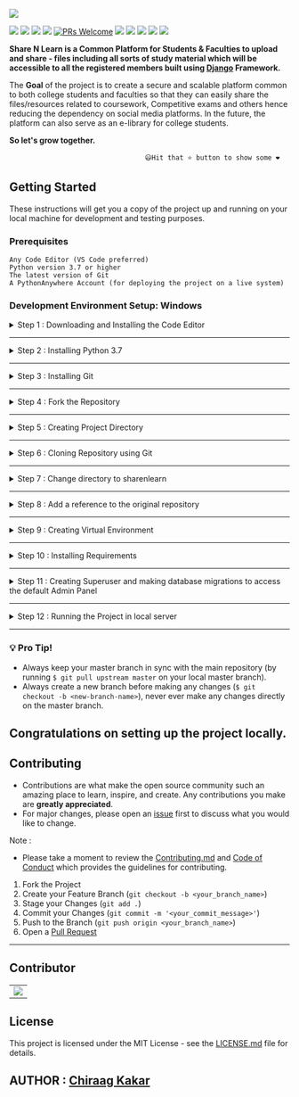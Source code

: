![](https://github.com/chiraag-kakar/sharenlearn/blob/master/banner.png)


[![](https://img.shields.io/github/license/chiraag-kakar/sharenlearn?style=for-the-badge)]()
[![](https://img.shields.io/tokei/lines/github/chiraag-kakar/sharenlearn?label=Lines%20of%20Code&style=for-the-badge)]()
[![](https://img.shields.io/github/issues-raw/chiraag-kakar/sharenlearn?color=orange&style=for-the-badge)]()
[![](https://img.shields.io/github/issues-closed/chiraag-kakar/sharenlearn?style=for-the-badge)]()
[![PRs Welcome](https://img.shields.io/badge/PRs-welcome-brightgreen.svg?style=for-the-badge)](https://github.com/chiraag-kakar/sharenlearn/pulls)
[![](https://img.shields.io/github/issues-pr-closed-raw/chiraag-kakar/sharenlearn?style=for-the-badge)]()
[![](https://img.shields.io/github/issues-pr/chiraag-kakar/sharenlearn?style=for-the-badge)]()
[![](https://img.shields.io/github/forks/chiraag-kakar/sharenlearn?style=for-the-badge)]()
[![](https://img.shields.io/github/stars/chiraag-kakar/sharenlearn?style=for-the-badge)]()
[![](https://img.shields.io/website?style=for-the-badge&url=https://sharenlearn.herokuapp.com)](https://sharenlearn.herokuapp.com)


**Share N Learn is a Common Platform for Students & Faculties to upload and share - files including all sorts of study material which will be accessible to all the registered members built using [Django](https://docs.djangoproject.com/en/3.1/) Framework.**

The **Goal** of the project is to create a secure and scalable platform common to both college students and faculties so that they can easily share the files/resources related to coursework, 
Competitive exams and others hence reducing the dependency on social media platforms.
In the future, the platform can also serve as an e-library for college students.

**So let's grow together.**


                                      😃Hit that ⭐ button to show some ❤️           

## Getting Started

These instructions will get you a copy of the project up and running on your local machine for development and testing purposes.

### Prerequisites


```
Any Code Editor (VS Code preferred)
Python version 3.7 or higher
The latest version of Git
A PythonAnywhere Account (for deploying the project on a live system)
```

### Development Environment Setup: Windows


<details><summary>Step 1 : Downloading and Installing the Code Editor</summary>
 
 
| **Code Editor** | **Link** 	|
|-	|-	|
| Visual Studio Code 	| [Download it from here](https://code.visualstudio.com/)	|
| Sublime Text 3 	| [Download it from here](https://www.sublimetext.com/3) |
| Atom 	| [Download it from here](https://atom.io/)	|


</details>


---


<details><summary>Step 2 : Installing Python 3.7</summary>
 
 
* **For Windows** :  Click on [Download Python3.7](https://www.python.org/downloads/release/python-379/).
   * * Download the Windows x86-64 executable installer for the 64-bit version of Windows
   * * Download the Windows x86 executable installer for the 32-bit version of Windows.


   * * Make sure to check "Add Python 3.7 to Path" in the setup window of the Installer.

Verify the installation from the command prompt using the following command :
```
python3.7 --version
```
And the installed version of python will be printed.


</details>


---

<details><summary>Step 3 : Installing Git </summary>

Click on [Download Git](https://git-scm.com/downloads)

</details>


---


<details><summary>Step 4 : Fork the Repository </summary>

Click on ![Fork](https://user-images.githubusercontent.com/63921263/110382285-b07bba80-8080-11eb-8407-d354849c1753.png)
to fork [this Repo](https://github.com/chiraag-kakar/sharenlearn)

</details>


---



<details><summary>Step 5 : Creating Project Directory </summary>


(Note: We are creating a project directory on the desktop for easy and fast access)

```
cd desktop

mkdir myproject

cd myproject
```

</details>


---


<details><summary>Step 6 : Cloning Repository using Git</summary>
 
 
```
$ git clone https://github.com/<your-github-username>/sharenlearn.git
```


</details>


---


<details><summary>Step 7 : Change directory to sharenlearn</summary>
 

```
$ cd sharenlearn
```


</details>


---


<details><summary>Step 8 : Add a reference to the original repository
</summary>
 

```
$ git remote add upstream https://github.com/chiraag-kakar/sharenlearn.git
```


</details>


---


<details><summary>Step 9 : Creating Virtual Environment</summary>

Install virtualenv 
```
$ pip3 install virtualenv
```
Creating Virtual Environment named "myvenv" :
```
$ virtualenv myvenv -p python3.7
```
Activating "myvenv" :
* For **Windows cmd** :
   ```
   > myvenv\Scripts\activate
   ```
Command to deactivate "myvenv" :
```
deactivate
```


</details>


---


<details><summary>Step 10 : Installing Requirements</summary>


Note: Virtual Environment should be activated.

Installing requirements :
```
pip install -r requirements.txt
```


</details>


---


<details><summary>Step 11 : Creating Superuser and making database migrations to access the default Admin Panel</summary>
 
 
```
python manage.py makemigrations
python manage.py migrate
python manage.py createsuperuser
```


</details>


---


<details><summary>Step 12 : Running the Project in local server</summary>


Note: Virtual Environment should be activated.


Run the following command in the terminal :
```
python manage.py runserver
```


</details>


---


### 💡️ **Pro Tip!** 
  * Always keep your master branch in sync with the main repository (by running `$ git pull upstream master` on your local master branch). 
  * Always create a new branch before making any changes (`$ git checkout -b <new-branch-name>`), never ever make any changes directly on the master branch.


## Congratulations on setting up the project locally.


## Contributing

* Contributions are what make the open source community such an amazing place to learn, inspire, and create. Any contributions you make are **greatly appreciated**.
* For major changes, please open an [issue](https://github.com/chiraag-kakar/sharenlearn/issues) first to discuss what you would like to change.


Note : 
* Please take a moment to review the [Contributing.md](https://github.com/chiraag-kakar/sharenlearn/blob/master/Contributing.md) and [Code of Conduct](./code_of_conduct.md) which provides the guidelines for contributing.

1. Fork the Project
2. Create your Feature Branch (`git checkout -b <your_branch_name>`)
3. Stage your Changes (`git add .`) 
4. Commit your Changes (`git commit -m '<your_commit_message>'`)
5. Push to the Branch (`git push origin <your_branch_name>`)
6. Open a [Pull Request](https://github.com/chiraag-kakar/sharenlearn/pulls)


---

## Contributor
<table>
	<tr>
		<td>
			<a href="https://github.com/chiraag-kakar/sharenlearn/graphs/contributors">
  <img src="https://contrib.rocks/image?repo=chiraag-kakar/sharenlearn" />
</a>
		</td>
	</tr>
</table>

## License

This project is licensed under the MIT License - see the [LICENSE.md](https://github.com/chiraag-kakar/sharenlearn/blob/master/LICENSE) file for details.

## AUTHOR : [Chiraag Kakar](https://github.com/chiraag-kakar)

